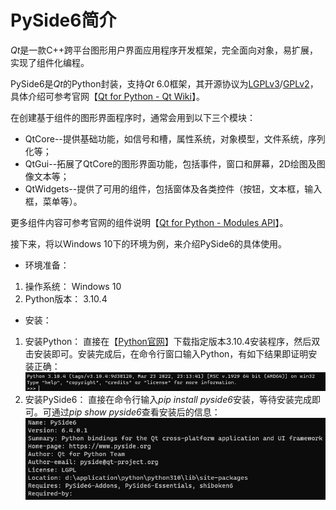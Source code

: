 # PySide6简介

*Qt*是一款C++跨平台图形用户界面应用程序开发框架，完全面向对象，易扩展，实现了组件化编程。

PySide6是*Qt*的Python封装，支持*Qt* 6.0框架，其开源协议为[LGPLv3](https://tldrlegal.com/license/gnu-lesser-general-public-license-v3-(lgpl-3))/[GPLv2](https://tldrlegal.com/license/gnu-general-public-license-v2)，具体介绍可参考官网【[Qt for Python - Qt Wiki](https://wiki.qt.io/Qt_for_Python)】。

在创建基于组件的图形界面程序时，通常会用到以下三个模块：

* QtCore--提供基础功能，如信号和槽，属性系统，对象模型，文件系统，序列化等；
* QtGui--拓展了QtCore的图形界面功能，包括事件，窗口和屏幕，2D绘图及图像文本等；
* QtWidgets--提供了可用的组件，包括窗体及各类控件（按钮，文本框，输入框，菜单等）。

更多组件内容可参考官网的组件说明【[Qt for Python - Modules API](https://doc.qt.io/qtforpython-6/api.html)】。

接下来，将以Windows 10下的环境为例，来介绍PySide6的具体使用。

* 环境准备：

1. 操作系统：        Windows 10
2. Python版本：      3.10.4

* 安装：

1. 安装Python：
   直接在【[Python官网](https://www.python.org/downloads/)】下载指定版本3.10.4安装程序，然后双击安装即可。安装完成后，在命令行窗口输入Python，有如下结果即证明安装正确：
   ![1685503971871](image/Chapter1/1685503971871.png)
2. 安装PySide6：
   直接在命令行输入*pip install pyside6*安装，等待安装完成即可。可通过*pip show pyside6*查看安装后的信息：
   ![1685504426048](image/Chapter1/1685504426048.png)
